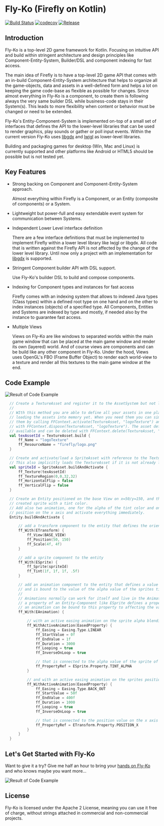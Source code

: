 # Fly-Ko (Firefly on Kotlin)


[![Build Status](https://travis-ci.org/Inari-Soft/flyKo.svg?branch=master)](https://travis-ci.org/Inari-Soft/flyKo) 
[![codecov](https://codecov.io/gh/Inari-Soft/flyKo/branch/master/graph/badge.svg)](https://codecov.io/gh/Inari-Soft/flyKo)
[![Release](https://jitpack.io/v/Inari-Soft/flyKo.svg)](https://jitpack.io/#Inari-Soft/flyKo)
           


Introduction
------------

Fly-Ko is a top-level 2D game framework for Kotlin. Focusing on intuitive API and build within stringent architecture and design principles like Component-Entity-System, Builder/DSL and component indexing for fast access.

The main idea of Firefly is to have a top-level 2D game API that comes with an in-build Component-Entity-System 
architecture that helps to organize all the game-objects, data and assets in a well-defined form and helps a lot 
on keeping the game code-base as flexible as possible for changes. Since almost everything in Fly-Ko is a component,
to create them is following always the very same builder DSL while business-code stays in their System(s). 
This leads to more flexibility when content or behavior must be changed or need to be extended. 

Fly-Ko's Entity-Component-System is implemented on-top of a small set of interfaces that defines the API to the 
lower-level libraries that can be used to render graphics, play sounds or gather or poll input events. 
Within the current version Fly-Ko uses [libgdx](https://libgdx.badlogicgames.com/) and [lwjgl](https://www.lwjgl.org/) as lower-level libraries.

Building and packaging games for desktop (Win, Mac and Linux) is currently supported and other platforms like 
Android or HTML5 should be possible but is not tested yet.

Key Features 
-----------------

- Strong backing on Component and Component-Entity-System approach.

  Almost everything within Firefly is a Component, or an Entity (composite of components) or a System.

- Lightweight but power-full and easy extendable event system for communication between Systems.  

- Independent Lower Level interface definition

  There are a few interface definitions that must be implemented to implement Firefly within a lower level library like lwjgl or libgdx.
  All code that is written against the Firefly API is not affected by the change of the lower level library. 
  Until now only a project with an implementation for [libgdx](https://libgdx.badlogicgames.com/) is supported.

- Stringent Component builder API with DSL support. 
  
  Use Fly-Ko's builder DSL to build and compose components.

- Indexing for Component types and instances for fast access

  Firefly comes with an indexing system that allows to indexed Java types (Class types) within a defined root type on one hand and on the other
  to index instances (objects) of a specified type. All Components, Entities and Systems are indexed by type and mostly, if needed also by the instance
  to guarantee fast access.
  
- Multiple Views 

  Views on Fly-Ko are like windows to separated worlds within the main game window that can be placed at the main game window and render its own (layered) world. And of course views are components and can be build like any other component in Fly-Ko. 
  Under the hood, Views uses OpenGL's FBO (Frame Buffer Object) to render each world-view to a texture and render all this textures to the main game window at the end.
  
Code Example
--------------
<img align="center" src="https://github.com/Inari-Soft/flyKo/raw/master/wiki/example1.gif" alt="Result of Code Example">

``` kotlin
  // Create a TextureAsset and register it to the AssetSystem but not loading yet.
  //
  // WIth this method you are able to define all your assets in one place without
  // loading the assets into memory yet. When you need them you can simply load
  // them by calling FFContext.activate(TextureAsset, "logoTexture") and dispose them
  // with FFContext.dispose(TextureAsset, "logoTexture"). The asset definition is still
  // available and can be deleted with FFContext.delete(TextureAsset, "logoTexture")
  val texAssetId = TextureAsset.build {
      ff_Name = "logoTexture"
      ff_ResourceName = "firefly/logo.png"
  }

  // Create and activate/load a SpriteAsset with reference to the TextureAsset.
  // This also implicitly loads the TextureAsset if it is not already loaded.
  val spriteId = SpriteAsset.buildAndActivate {
      ff_Texture(texAssetId)
      ff_TextureRegion(0,0,32,32)
      ff_HorizontalFlip = false
      ff_VerticalFlip = false
  }

  // Create an Entity positioned on the base View on x=50/y=150, and the formerly
  // created sprite with a tint color.
  // Add also two animation, one for the alpha of the tint color and one for the
  // position on the x axis and activate everything immediately.
  Entity.buildAndActivate {

      // add a transform component to the entity that defines the orientation of the Entity
      ff_With(ETransform) {
          ff_View(BASE_VIEW)
          ff_Position(50, 150)
          ff_Scale(4f, 4f)
      }

      // add a sprite component to the entity
      ff_With(ESprite) {
          ff_Sprite(spriteId)
          ff_Tint(1f, 1f, 1f, .5f)
      }

      // add an animation component to the entity that defines a value based animation
      // and is bound to the value of the alpha value of the sprites tint color property.
      //
      // Animations normally can work for itself and live in the AnimationSystem. But if
      // a property of an Entity-Component like ESprite defines a property value adapter,
      // an animation can be bound to this property to affecting the value of the property directly.
      ff_With(EAnimation) {

          // with an active easing animation on the sprite alpha blending value...
          ff_WithActiveAnimation(EasedProperty) {
              ff_Easing = Easing.Type.LINEAR
              ff_StartValue = 0f
              ff_EndValue = 1f
              ff_Duration = 3000
              ff_Looping = true
              ff_InverseOnLoop = true

              // that is connected to the alpha value of the sprite of the entity
              ff_PropertyRef = ESprite.Property.TINT_ALPHA
          }

          // and with an active easing animation on the sprites position on the x axis...
          ff_WithActiveAnimation(EasedProperty) {
              ff_Easing = Easing.Type.BACK_OUT
              ff_StartValue = 50f
              ff_EndValue = 400f
              ff_Duration = 1000
              ff_Looping = true
              ff_InverseOnLoop = true

              // that is connected to the position value on the x axis of the entities transform data
              ff_PropertyRef = ETransform.Property.POSITION_X
          }
      }
  }
```



Let's Get Started with Fly-Ko
------------------------------

Want to give it a try? Give me half an hour to bring your [hands on Fly-Ko](https://github.com/Inari-Soft/flyKo/wiki) and who knows maybe you want more... 

![Result of Code Example](https://github.com/Inari-Soft/flyKo/raw/master/wiki/microdash_small.gif) 

License
--------

Fly-Ko is licensed under the Apache 2 License, meaning you can use it free of charge, 
without strings attached in commercial and non-commercial projects.




